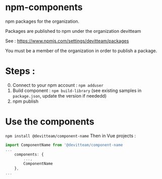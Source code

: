 # npm-components
npm packages for the organization.

Packages are published to npm under the organization devitteam

See : https://www.npmjs.com/settings/devitteam/packages

You must be a member of the organization in order to publish a package.

# Steps :
0. Connect to your npm account : `npm adduser`
1. Build component : `npm build-library` (see existing samples in `package.json`, update the version if neededd)
2. npm publish

# Use the components
`npm install @devitteam/component-name`
Then in Vue projects :
```js
import ComponentName from '@devitteam/component-name
...
    components: {
        ...,
        ComponentName
    },
...
```
